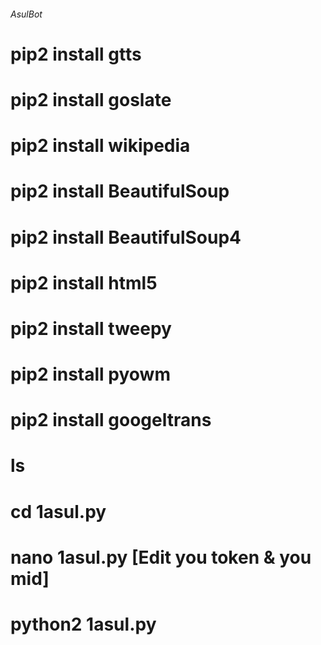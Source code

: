 ###### AsulBot ######
# pip2 install gtts
# pip2 install goslate
# pip2 install wikipedia
# pip2 install BeautifulSoup
# pip2 install BeautifulSoup4
# pip2 install html5
# pip2 install tweepy
# pip2 install pyowm
# pip2 install googeltrans
# ls
# cd 1asul.py
# nano 1asul.py [Edit you token & you mid]
# python2 1asul.py
